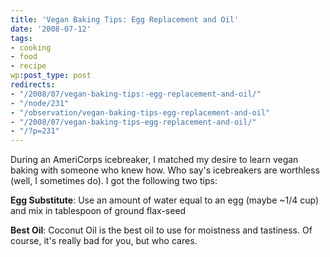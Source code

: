 ```yaml
---
title: 'Vegan Baking Tips: Egg Replacement and Oil'
date: '2008-07-12'
tags:
- cooking
- food
- recipe
wp:post_type: post
redirects:
- "/2008/07/vegan-baking-tips:-egg-replacement-and-oil/"
- "/node/231"
- "/observation/vegan-baking-tips-egg-replacement-and-oil"
- "/2008/07/vegan-baking-tips-egg-replacement-and-oil/"
- "/?p=231"
---
```


During an AmeriCorps icebreaker, I matched my desire to learn vegan baking with someone who knew how. Who say's icebreakers are worthless (well, I sometimes do). I got the following two tips:

**Egg Substitute**: Use an amount of water equal to an egg (maybe ~1/4 cup) and mix in tablespoon of ground flax-seed

**Best Oil**: Coconut Oil is the best oil to use for moistness and tastiness. Of course, it's really bad for you, but who cares.
